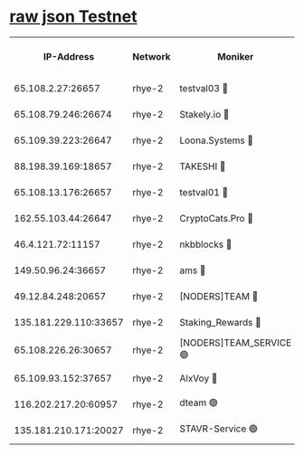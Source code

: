 
[raw json Testnet](https://rpc-check.quickt.stavr.tech/quickt/rpc-quickt-result.json)
=


<table><tr><th>IP-Address</th><th>Network</th><th>Moniker</th><th>Latest Block Height</th><th>Earliest Block Height</th><th>Catching Up</th><th>Tx Index</th><th>Voting Power</th><th>Scan Time</th></tr><tr><td>65.108.2.27:26657</td><td>rhye-2</td><td>testval03 🔴</td><td>1324581</td><td>1</td><td>False</td><td>on</td><td>11002050</td><td>2024-03-19T15:07:57.491823976UTC</td></tr><tr><td>65.108.79.246:26674</td><td>rhye-2</td><td>Stakely.io 🔴</td><td>1324581</td><td>1</td><td>False</td><td>on</td><td>10010</td><td>2024-03-19T15:07:57.837424915UTC</td></tr><tr><td>65.109.39.223:26647</td><td>rhye-2</td><td>Loona.Systems 🔴</td><td>1324582</td><td>1</td><td>False</td><td>off</td><td>86949</td><td>2024-03-19T15:08:02.741981461UTC</td></tr><tr><td>88.198.39.169:18657</td><td>rhye-2</td><td>TAKESHI 🔴</td><td>1324582</td><td>1</td><td>False</td><td>off</td><td>40542</td><td>2024-03-19T15:08:03.291385058UTC</td></tr><tr><td>65.108.13.176:26657</td><td>rhye-2</td><td>testval01 🔴</td><td>1324582</td><td>1</td><td>False</td><td>on</td><td>13082010</td><td>2024-03-19T15:08:03.932941550UTC</td></tr><tr><td>162.55.103.44:26647</td><td>rhye-2</td><td>CryptoCats.Pro 🔴</td><td>1324588</td><td>1</td><td>False</td><td>off</td><td>9999</td><td>2024-03-19T15:08:35.615722937UTC</td></tr><tr><td>46.4.121.72:11157</td><td>rhye-2</td><td>nkbblocks 🔴</td><td>1324580</td><td>70101</td><td>False</td><td>off</td><td>81084</td><td>2024-03-19T15:07:50.681358096UTC</td></tr><tr><td>149.50.96.24:36657</td><td>rhye-2</td><td>ams 🔴</td><td>1324585</td><td>133501</td><td>False</td><td>on</td><td>10732</td><td>2024-03-19T15:08:19.070932413UTC</td></tr><tr><td>49.12.84.248:20657</td><td>rhye-2</td><td>[NODERS]TEAM 🔴</td><td>1324584</td><td>146001</td><td>False</td><td>on</td><td>59690</td><td>2024-03-19T15:08:16.697916394UTC</td></tr><tr><td>135.181.229.110:33657</td><td>rhye-2</td><td>Staking_Rewards 🔴</td><td>1324582</td><td>149101</td><td>False</td><td>on</td><td>9900</td><td>2024-03-19T15:08:03.064981738UTC</td></tr><tr><td>65.108.226.26:30657</td><td>rhye-2</td><td>[NODERS]TEAM_SERVICE 🟢</td><td>1324582</td><td>241501</td><td>False</td><td>on</td><td>0</td><td>2024-03-19T15:08:03.615415952UTC</td></tr><tr><td>65.109.93.152:37657</td><td>rhye-2</td><td>AlxVoy 🔴</td><td>1324581</td><td>315173</td><td>False</td><td>on</td><td>150351</td><td>2024-03-19T15:07:55.127851065UTC</td></tr><tr><td>116.202.217.20:60957</td><td>rhye-2</td><td>dteam 🟢</td><td>1324582</td><td>421794</td><td>False</td><td>on</td><td>0</td><td>2024-03-19T15:08:00.380467308UTC</td></tr><tr><td>135.181.210.171:20027</td><td>rhye-2</td><td>STAVR-Service 🟢</td><td>1324584</td><td>1323001</td><td>False</td><td>on</td><td>0</td><td>2024-03-19T15:08:14.434696973UTC</td></tr></table>